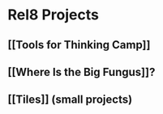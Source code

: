 # Rel8 Projects
## [[Tools for Thinking Camp]]
## [[Where Is the Big Fungus]]?

## [[Tiles]] (small projects)
